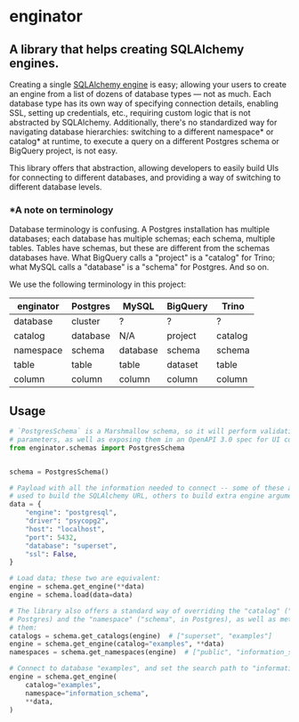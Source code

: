 # enginator

## A library that helps creating SQLAlchemy engines.

Creating a single [SQLAlchemy engine](https://docs.sqlalchemy.org/en/20/core/engines.html) is easy; allowing your users to create an engine from a list of dozens of database types — not as much. Each database type has its own way of specifying connection details, enabling SSL, setting up credentials, etc., requiring custom logic that is not abstracted by SQLAlchemy. Additionally, there's no standardized way for navigating database hierarchies: switching to a different namespace* or catalog* at runtime, to execute a query on a different Postgres schema or BigQuery project, is not easy.

This library offers that abstraction, allowing developers to easily build UIs for connecting to different databases, and providing a way of switching to different database levels.

### *A note on terminology

Database terminology is confusing. A Postgres installation has multiple databases; each database has multiple schemas; each schema, multiple tables. Tables have schemas, but these are different from the schemas databases have. What BigQuery calls a "project" is a "catalog" for Trino; what MySQL calls a "database" is a "schema" for Postgres. And so on.

We use the following terminology in this project:

| enginator | Postgres |  MySQL   | BigQuery |  Trino  |
| --------- | -------- | -------- | -------- | ------- |
| database  | cluster  | ?        | ?        | ?       |
| catalog   | database | N/A      | project  | catalog |
| namespace | schema   | database | schema   | schema  |
| table     | table    | table    | dataset  | table   |
| column    | column   | column   | column   | column  |

## Usage

```python
# `PostgresSchema` is a Marshmallow schema, so it will perform validation of the
# parameters, as well as exposing them in an OpenAPI 3.0 spec for UI construction.
from enginator.schemas import PostgresSchema


schema = PostgresSchema()

# Payload with all the information needed to connect -- some of these attributes will be
# used to build the SQLAlchemy URL, others to build extra engine arguments:
data = {
    "engine": "postgresql",
    "driver": "psycopg2",
    "host": "localhost",
    "port": 5432,
    "database": "superset",
    "ssl": False,
}

# Load data; these two are equivalent:
engine = schema.get_engine(**data)
engine = schema.load(data=data)

# The library also offers a standard way of overriding the "catalog" ("database", in
# Postgres) and the "namespace" ("schema", in Postgres), as well as methods to list
# them:
catalogs = schema.get_catalogs(engine)  # ["superset", "examples"]
engine = schema.get_engine(catalog="examples", **data)
namespaces = schema.get_namespaces(engine)  # ["public", "information_schema"]

# Connect to database "examples", and set the search path to "information_schema":
engine = schema.get_engine(
    catalog="examples",
    namespace="information_schema",
    **data,
)
```
